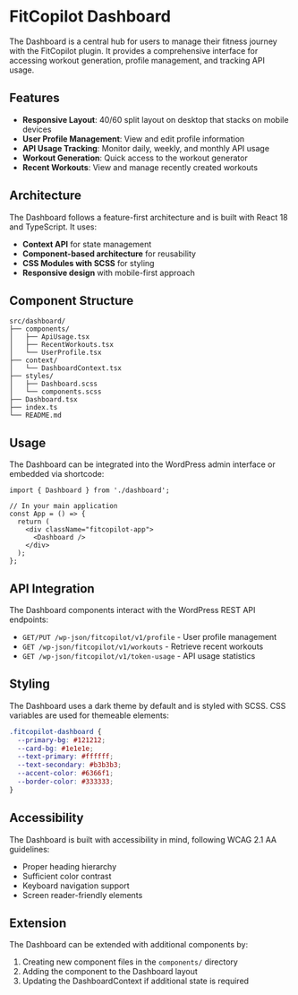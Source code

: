 # FitCopilot Dashboard

The Dashboard is a central hub for users to manage their fitness journey with the FitCopilot plugin. It provides a comprehensive interface for accessing workout generation, profile management, and tracking API usage.

## Features

- **Responsive Layout**: 40/60 split layout on desktop that stacks on mobile devices
- **User Profile Management**: View and edit profile information
- **API Usage Tracking**: Monitor daily, weekly, and monthly API usage
- **Workout Generation**: Quick access to the workout generator
- **Recent Workouts**: View and manage recently created workouts

## Architecture

The Dashboard follows a feature-first architecture and is built with React 18 and TypeScript. It uses:

- **Context API** for state management
- **Component-based architecture** for reusability
- **CSS Modules with SCSS** for styling
- **Responsive design** with mobile-first approach

## Component Structure

```
src/dashboard/
├── components/
│   ├── ApiUsage.tsx
│   ├── RecentWorkouts.tsx
│   └── UserProfile.tsx
├── context/
│   └── DashboardContext.tsx
├── styles/
│   ├── Dashboard.scss
│   └── components.scss
├── Dashboard.tsx
├── index.ts
└── README.md
```

## Usage

The Dashboard can be integrated into the WordPress admin interface or embedded via shortcode:

```tsx
import { Dashboard } from './dashboard';

// In your main application
const App = () => {
  return (
    <div className="fitcopilot-app">
      <Dashboard />
    </div>
  );
};
```

## API Integration

The Dashboard components interact with the WordPress REST API endpoints:

- `GET/PUT /wp-json/fitcopilot/v1/profile` - User profile management
- `GET /wp-json/fitcopilot/v1/workouts` - Retrieve recent workouts
- `GET /wp-json/fitcopilot/v1/token-usage` - API usage statistics

## Styling

The Dashboard uses a dark theme by default and is styled with SCSS. CSS variables are used for themeable elements:

```scss
.fitcopilot-dashboard {
  --primary-bg: #121212;
  --card-bg: #1e1e1e;
  --text-primary: #ffffff;
  --text-secondary: #b3b3b3;
  --accent-color: #6366f1;
  --border-color: #333333;
}
```

## Accessibility

The Dashboard is built with accessibility in mind, following WCAG 2.1 AA guidelines:

- Proper heading hierarchy
- Sufficient color contrast
- Keyboard navigation support
- Screen reader-friendly elements

## Extension

The Dashboard can be extended with additional components by:

1. Creating new component files in the `components/` directory
2. Adding the component to the Dashboard layout
3. Updating the DashboardContext if additional state is required 